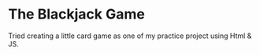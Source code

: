# The Blackjack Game
Tried creating a little card game as one of my practice project using Html & JS.
